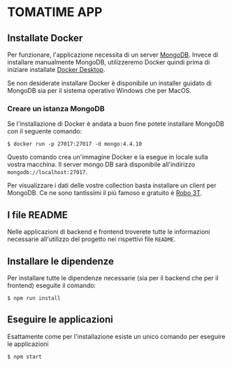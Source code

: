 # TOMATIME APP

## Installate Docker

Per funzionare, l'applicazione necessita di un server [MongoDB](https://www.mongodb.com/).
Invece di installare manualmente MongoDB, utilizzeremo Docker quindi prima di iniziare
installate [Docker Desktop](https://www.docker.com/products/docker-desktop/).

Se non desiderate installare Docker è disponibile un installer guidato di MongoDB sia per il sistema operativo Windows che per MacOS.

### Creare un istanza MongoDB

Se l'installazione di Docker è andata a buon fine potete installare MongoDB con il seguente comando:

```
$ docker run -p 27017:27017 -d mongo:4.4.10
```

Questo comando crea un'immagine Docker e la esegue in locale sulla vostra macchina. Il server mongo DB sarà disponibile all'indirizzo `mongodb://localhost:27017`.

Per visualizzare i dati delle vostre collection basta installare un client per MongoDB. Ce ne sono tantissimi il più famoso e gratuito è [Robo 3T](https://robomongo.org/).

## I file README

Nelle applicazioni di backend e frontend troverete tutte le informazioni necessarie all'utilizzo del progetto nei rispettivi file `README`.

## Installare le dipendenze

Per installare tutte le dipendenze necessarie (sia per il backend che per il frontend) eseguite il comando:

```
$ npm run install
```

## Eseguire le applicazioni

Esattamente come per l'installazione esiste un unico comando per eseguire le applicazioni

```
$ npm start
```